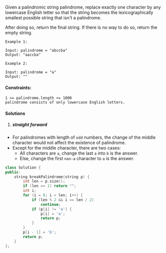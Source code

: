 Given a palindromic string palindrome, replace exactly one character by any lowercase English letter so that the string becomes the lexicographically smallest possible string that isn't a palindrome.

After doing so, return the final string.  If there is no way to do so, return the empty string.

 

```
Example 1:

Input: palindrome = "abccba"
Output: "aaccba"

Example 2:

Input: palindrome = "a"
Output: ""
```

 

#### Constraints:

    1 <= palindrome.length <= 1000
    palindrome consists of only lowercase English letters.


#### Solutions

1. ##### straight forward

- For palindromes with length of `odd` numbers, the change of the middle character would not affect the existence of palindrome.
- Except for the middle character, there are two cases:
    - All characters are `a`, change the last `a` into `b` is the answer.
    - Else, change the first `non-a` character to `a` is the answer.

```c++
class Solution {
public:
    string breakPalindrome(string p) {
        int len = p.size();
        if (len == 1) return "";
        int i;
        for (i = 0; i < len; i++) {
            if (len % 2 && i == len / 2)
                continue;
            if (p[i] != 'a') {
                p[i] = 'a';
                return p; 
            }
        }
        p[i - 1] = 'b';
        return p;
    }
};
```